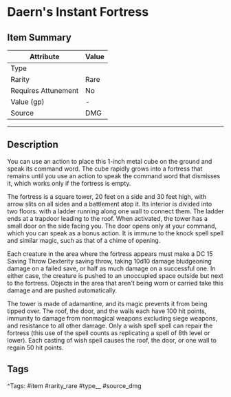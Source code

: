 # Daern's Instant Fortress

## Item Summary

| Attribute            | Value                        |
|----------------------|------------------------------|
| Type                 |   |
| Rarity               | Rare             |
| Requires Attunement  | No                |
| Value (gp)           | -    |
| Source               | DMG |

---

## Description

You can use an action to place this 1-inch metal cube on the ground and speak its command word. The cube rapidly grows into a fortress that remains until you use an action to speak the command word that dismisses it, which works only if the fortress is empty.

The fortress is a square tower, 20 feet on a side and 30 feet high, with arrow slits on all sides and a battlement atop it. Its interior is divided into two floors. with a ladder running along one wall to connect them. The ladder ends at a trapdoor leading to the roof. When activated, the tower has a small door on the side facing you. The door opens only at your command, which you can speak as a bonus action. It is immune to the knock spell spell and similar magic, such as that of a chime of opening.

Each creature in the area where the fortress appears must make a DC 15 Saving Throw Dexterity saving throw, taking 10d10 damage bludgeoning damage on a failed save, or half as much damage on a successful one. In either case, the creature is pushed to an unoccupied space outside but next to the fortress. Objects in the area that aren't being worn or carried take this damage and are pushed automatically.

The tower is made of adamantine, and its magic prevents it from being tipped over. The roof, the door, and the walls each have 100 hit points, immunity to damage from nonmagical weapons excluding siege weapons, and resistance to all other damage. Only a wish spell spell can repair the fortress (this use of the spell counts as replicating a spell of 8th level or lower). Each casting of wish spell causes the roof, the door, or one wall to regain 50 hit points.

## Tags

^Tags: #item #rarity_rare #type__ #source_dmg